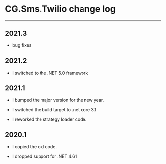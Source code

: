 # CG.Sms.Twilio change log
---

## 2021.3

* bug fixes

## 2021.2

* I switched to the .NET 5.0 framework

## 2021.1

* I bumped the major version for the new year.

* I switched the build target to .net core 3.1

* I reworked the strategy loader code.

## 2020.1

* I copied the old code. 

* I dropped support for .NET 4.61



